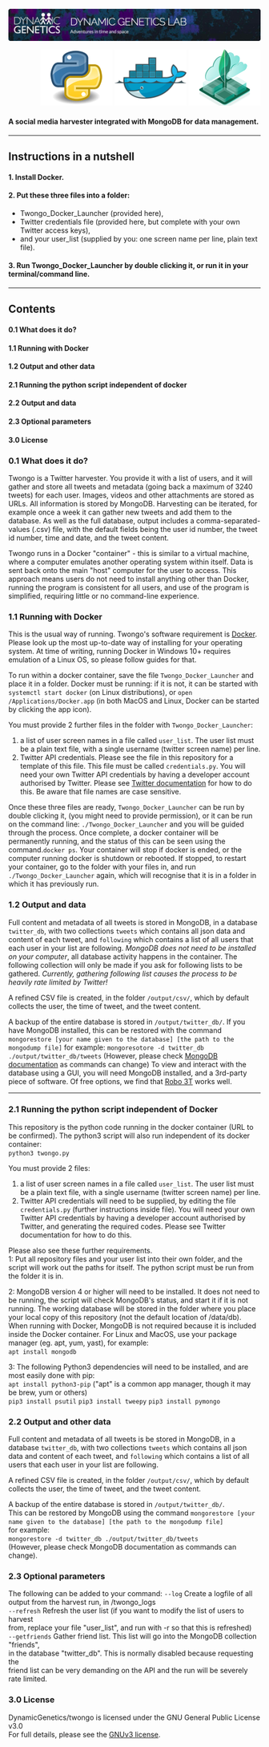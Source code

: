 
<p align="center">
   <a href="https://dynamicgenetics.org/"><img src="img/dynamic_genetics.png"></a> 
</p>
<p align="right"> 
  <a href="https://www.python.org/"><img src="img/python_logo.png" width="144" height="112" /></a> 
  <a href="https://www.docker.com/"><img src="img/docker_logo.png" width="144" height="112" /></a> 
  <a href="https://www.mongodb.com/"><img src="img/mongo_logo.png" width="144" height="112" /></a> 
</p>

#### A social media harvester integrated with MongoDB for data management.

---
## Instructions in a nutshell
#### 1. Install Docker.
#### 2. Put these three files into a folder:
  * Twongo_Docker_Launcher (provided here),
  * Twitter credentials file (provided here, but complete with your own Twitter access keys),  
  * and your user_list (supplied by you: one screen name per line, plain text file).
  
#### 3. Run Twongo_Docker_Launcher by double clicking it, or run it in your terminal/command line.
---
## Contents
#### 0.1 What does it do?  
#### 1.1 Running with Docker
#### 1.2 Output and other data
#### 2.1 Running the python script independent of docker
#### 2.2 Output and data
#### 2.3 Optional parameters
#### 3.0 License

### 0.1 What does it do?
Twongo is a Twitter harvester. You provide it with a list of users, and it will gather and store all tweets and metadata (going back a maximum of 3240 tweets) for each user. Images, videos and other attachments are stored as URLs. All information is stored by MongoDB. Harvesting can be iterated, for example once a week it can gather new tweets and add them to the database. As well as the full database, output includes a comma-separated-values (.csv) file, with the default fields being the user id number, the tweet id number, time and date, and the tweet content.

Twongo runs in a Docker "container" - this is similar to a virtual machine, where a computer emulates another operating system within itself. Data is sent back onto the main "host" computer for the user to access. This approach means users do not need to install anything other than Docker, running the program is consistent for all users, and use of the program is simplified, requiring little or no command-line experience.


### 1.1 Running with Docker

This is the usual way of running. Twongo's software requirement is [Docker](https://docs.docker.com/install/). Please look up the most up-to-date way of installing for your operating system. At time of writing, running Docker in Windows 10+ requires emulation of a Linux OS, so please follow guides for that.

To run within a docker container, save the file `Twongo_Docker_Launcher` and place it in a folder. Docker must be running: if it is not, it can be started with `systemctl start docker` (on Linux distributions), or `open /Applications/Docker.app` (in both MacOS and Linux, Docker can be started by clicking the app icon).

You must provide 2 further files in the folder with `Twongo_Docker_Launcher`:
1. a list of user screen names in a file called `user_list`. The user list must be a plain text file, with a single username (twitter screen name) per line.
2. Twitter API credentials. Please see the file in this repository for a template of this file. This file must be called `credentials.py`. You will need your own Twitter API credentials by having a developer account authorised by Twitter. Please see [Twitter documentation](developer.twitter.com/en/apply-for-access.html) for how to do this. Be aware that file names are case sensitive.

Once these three files are ready, `Twongo_Docker_Launcher` can be run by double clicking it, (you might need to provide permission), or it can be run on the command line: `./Twongo_Docker_Launcher` and you will be guided through the process. Once complete, a docker container will be permanently running, and the status of this can be seen using the command.`docker ps`. Your container will stop if docker is ended, or the computer running docker is shutdown or rebooted. If stopped, to restart your container, go to the folder with your files in, and run `./Twongo_Docker_Launcher` again, which will recognise that it is in a folder in which it has previously run.

### 1.2 Output and data
Full content and metadata of all tweets is stored in MongoDB, in a database `twitter_db`, with two collections `tweets` which contains all json data and content of each tweet, and `following` which contains a list of all users that each user in your list are following. *MongoDB does not need to be installed on your computer*, all database activity happens in the container.
The following collection will only be made if you ask for following lists to be gathered. *Currently, gathering following list causes the process to be heavily rate limited by Twitter!*

A refined CSV file is created, in the folder `/output/csv/`, which by default collects the user, the time of tweet, and the tweet content.

A backup of the entire database is stored in `/output/twitter_db/`. If you have MongoDB installed, this can be restored with the command `mongorestore [your name given to the database] [the path to the mongodump file]`
for example:
`mongoresotore -d twitter_db ./output/twitter_db/tweets`
(However, please check [MongoDB documentation](https://docs.mongodb.com/manual/) as commands can change)
To view and interact with the database using a GUI, you will need MongoDB installed, and
a 3rd-party piece of software. Of free options, we find that [Robo 3T](https://robomongo.org/) works well.

---

### 2.1 Running the python script independent of Docker
This repository is the python code running in the docker container (URL to be confirmed). The python3 script will also run independent of its docker container:  
`python3 twongo.py`

You must provide 2 files:  
1. a list of user screen names in a file called `user_list`. The user list must be a plain text file, with a single username (twitter screen name) per line.
2. Twitter API credentials will need to be supplied, by editing the file `credentials.py` (further instructions inside file). You will need your own Twitter API credentials by having a developer account authorised by Twitter, and generating the required codes. Please see Twitter documentation for how to do this.

Please also see these further requirements.  
1: Put all repository files and your user list into their own folder, and the script will work out the paths for itself. The python script must be run from the folder it is in.

2: MongoDB version 4 or higher will need to be installed. It does not need to be running, the script will check MongoDB's status, and start it if it is not running. The working database will be stored in the folder where you place your local copy of this repository (not the default location of /data/db). When running with Docker, MongoDB is not required because it is included inside the Docker container. For Linux and MacOS, use your package manager (eg. apt, yum, yast), for example:  
`apt install mongodb`

3: The following Python3 dependencies will need to be installed, and are most easily done with pip:  
`apt install python3-pip` ("apt" is a common app manager, though it may be brew, yum or others)  
`pip3 install psutil` 
`pip3 install tweepy` 
`pip3 install pymongo` 

### 2.2 Output and other data
Full content and metadata of all tweets is be stored in MongoDB, in a database `twitter_db`, with two collections `tweets` which contains all json data and content of each tweet, and `following` which contains a list of all users that each user in your list are following.

A refined CSV file is created, in the folder `/output/csv/`, which by default collects the user, the time of tweet, and the tweet content.

A backup of the entire database is stored in `/output/twitter_db/`.  
This can be restored by MongoDB using the command `mongorestore [your name given to the database] [the path to the mongodump file]`  
for example:  
`mongorestore -d twitter_db ./output/twitter_db/tweets`  
(However, please check MongoDB documentation as commands can change).

### 2.3 Optional parameters  
The following can be added to your command: 
`--log`           Create a logfile of all output from the harvest run, in /twongo_logs\
`--refresh`       Refresh the user list (if you want to modify the list of users to harvest\
                    from, replace your file "user_list", and run with -r so that this is refreshed)\
`--getfriends`    Gather friend list. This list will go into the MongoDB collection "friends",\
                    in the database "twitter_db". This is normally disabled because requesting the\
                    friend list can be very demanding on the API and the run will be severely rate limited.

### 3.0 License
DynamicGenetics/twongo is licensed under the GNU General Public License v3.0\
For full details, please see the [GNUv3 license](https://github.com/DynamicGenetics/twongo/blob/master/LICENSE).
